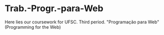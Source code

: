 # Trab.-Progr.-para-Web
Here lies our coursework for UFSC. Third period. "Programação para Web" (Programming for the Web)
